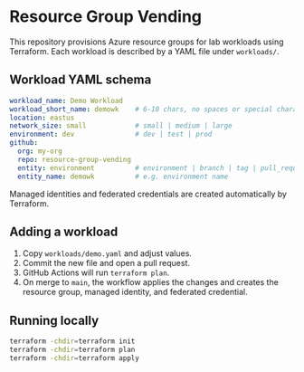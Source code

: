 # Resource Group Vending

This repository provisions Azure resource groups for lab workloads using Terraform.
Each workload is described by a YAML file under `workloads/`.

## Workload YAML schema
```yaml
workload_name: Demo Workload
workload_short_name: demowk    # 6-10 chars, no spaces or special characters
location: eastus
network_size: small            # small | medium | large
environment: dev               # dev | test | prod
github:
  org: my-org
  repo: resource-group-vending
  entity: environment          # environment | branch | tag | pull_request
  entity_name: demowk          # e.g. environment name
```

Managed identities and federated credentials are created automatically by Terraform.

## Adding a workload
1. Copy `workloads/demo.yaml` and adjust values.
2. Commit the new file and open a pull request.
3. GitHub Actions will run `terraform plan`.
4. On merge to `main`, the workflow applies the changes and creates the resource group, managed identity, and federated credential.

## Running locally
```bash
terraform -chdir=terraform init
terraform -chdir=terraform plan
terraform -chdir=terraform apply
```

